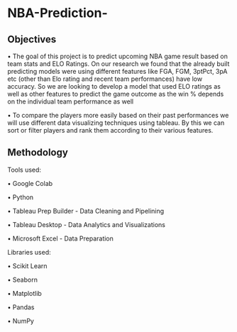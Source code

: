 # NBA-Prediction-

## Objectives

• The goal of this project is to predict upcoming NBA game result based on team stats
and ELO Ratings. On our research we found that the already built predicting models
were using different features like FGA, FGM, 3ptPct, 3pA etc (other than Elo rating
and recent team performances) have low accuracy. So we are looking to develop a
model that used ELO ratings as well as other features to predict the game outcome as
the win % depends on the individual team performance as well

• To compare the players more easily based on their past performances we will use
different data visualizing techniques using tableau. By this we can sort or filter
players and rank them according to their various features.

## Methodology 

Tools used:

• Google Colab

• Python

• Tableau Prep Builder - Data Cleaning and Pipelining

• Tableau Desktop - Data Analytics and Visualizations

• Microsoft Excel - Data Preparation

Libraries used:

• Scikit Learn

• Seaborn

• Matplotlib

• Pandas

• NumPy
